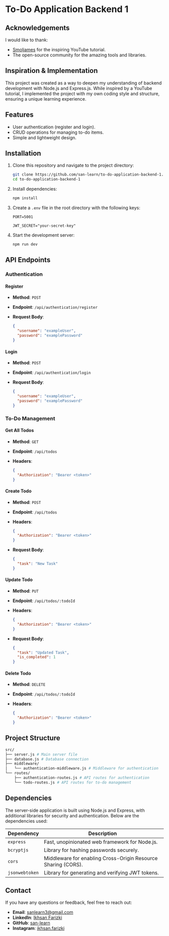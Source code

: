 # To-Do Application Backend 1

## Acknowledgements

I would like to thank:

- [Smoljames](https://www.youtube.com/@Smoljames) for the inspiring YouTube tutorial.
- The open-source community for the amazing tools and libraries.

## Inspiration & Implementation

This project was created as a way to deepen my understanding of backend development with Node.js and Express.js. While inspired by a YouTube tutorial, I implemented the project with my own coding style and structure, ensuring a unique learning experience.

## Features

- User authentication (register and login).
- CRUD operations for managing to-do items.
- Simple and lightweight design.

## Installation

1. Clone this repository and navigate to the project directory:

   ```bash
   git clone https://github.com/san-learn/to-do-application-backend-1.git
   cd to-do-application-backend-1
   ```

2. Install dependencies:

   ```bash
   npm install
   ```

3. Create a `.env` file in the root directory with the following keys:

   ```env
   PORT=5001

   JWT_SECRET="your-secret-key"
   ```

4. Start the development server:

   ```bash
   npm run dev
   ```

## API Endpoints

### Authentication

#### Register

- **Method**: `POST`
- **Endpoint**: `/api/authentication/register`
- **Request Body**:

  ```json
  {
    "username": "exampleUser",
    "password": "examplePassword"
  }
  ```

#### Login

- **Method**: `POST`
- **Endpoint**: `/api/authentication/login`
- **Request Body**:

  ```json
  {
    "username": "exampleUser",
    "password": "examplePassword"
  }
  ```

### To-Do Management

#### Get All Todos

- **Method**: `GET`
- **Endpoint**: `/api/todos`
- **Headers**:

  ```json
  {
    "Authorization": "Bearer <token>"
  }
  ```

#### Create Todo

- **Method**: `POST`
- **Endpoint**: `/api/todos`
- **Headers**:

  ```json
  {
    "Authorization": "Bearer <token>"
  }
  ```

- **Request Body**:

  ```json
  {
    "task": "New Task"
  }
  ```

#### Update Todo

- **Method**: `PUT`
- **Endpoint**: `/api/todos/:todoId`
- **Headers**:

  ```json
  {
    "Authorization": "Bearer <token>"
  }
  ```

- **Request Body**:

  ```json
  {
    "task": "Updated Task",
    "is_completed": 1
  }
  ```

#### Delete Todo

- **Method**: `DELETE`
- **Endpoint**: `/api/todos/:todoId`
- **Headers**:

  ```json
  {
    "Authorization": "Bearer <token>"
  }
  ```

## Project Structure

```bash
src/
├── server.js # Main server file
├── database.js # Database connection
├── middleware/
│   └── authentication-middleware.js # Middleware for authentication
└── routes/
    ├── authentication-routes.js # API routes for authentication
    └── todo-routes.js # API routes for to-do management
```

## Dependencies

The server-side application is built using Node.js and Express, with additional libraries for security and authentication. Below are the dependencies used:

| Dependency     | Description                                                   |
| -------------- | ------------------------------------------------------------- |
| `express`      | Fast, unopinionated web framework for Node.js.                |
| `bcryptjs`     | Library for hashing passwords securely.                       |
| `cors`         | Middleware for enabling Cross-Origin Resource Sharing (CORS). |
| `jsonwebtoken` | Library for generating and verifying JWT tokens.              |

## Contact

If you have any questions or feedback, feel free to reach out:

- **Email**: [sanlearn3@gmail.com](mailto:sanlearn3@gmail.com)
- **LinkedIn**: [Ikhsan Farizki](https://www.linkedin.com/in/ikhsan-farizki/)
- **GitHub**: [san-learn](https://github.com/san-learn)
- **Instagram**: [ikhsan.farizki](https://www.instagram.com/ikhsan.farizki/)
